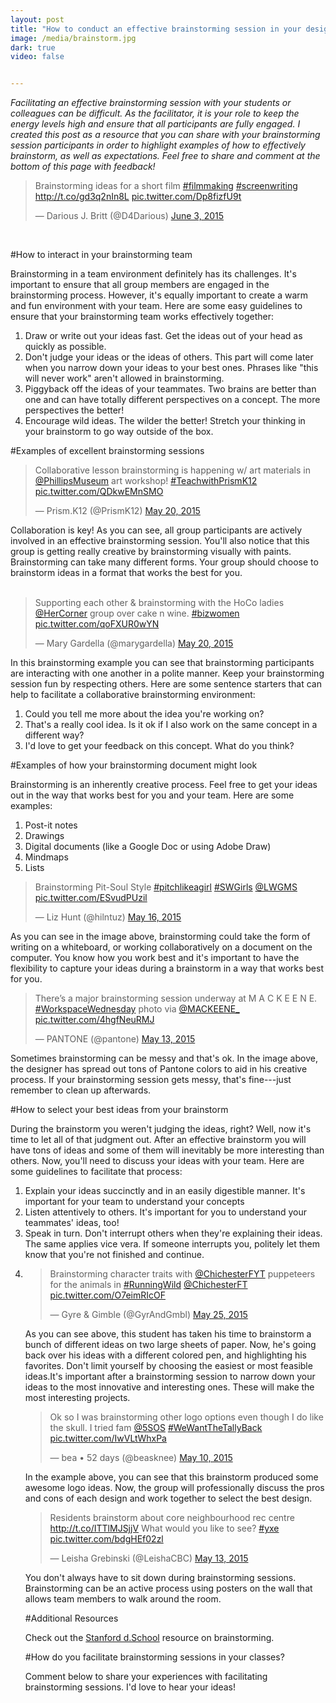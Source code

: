 ```yaml
---
layout: post
title: "How to conduct an effective brainstorming session in your design technology class"
image: /media/brainstorm.jpg
dark: true
video: false


---
```


<em> Facilitating an effective brainstorming session with your students or colleagues can be difficult. As the facilitator, it is your role to keep the energy levels high and ensure that all participants are fully engaged. I created this post as a resource that you can share with your brainstorming session participants in order to highlight examples of how to effectively brainstorm, as well as expectations. Feel free to share and comment at the bottom of this page with feedback! </em>
<br>

<blockquote class="twitter-tweet" lang="en"><p lang="en" dir="ltr">Brainstorming ideas for a short film <a href="https://twitter.com/hashtag/filmmaking?src=hash">#filmmaking</a> <a href="https://twitter.com/hashtag/screenwriting?src=hash">#screenwriting</a>&#10;<a href="http://t.co/gd3q2nIn8L">http://t.co/gd3q2nIn8L</a> <a href="http://t.co/Dp8fizfU9t">pic.twitter.com/Dp8fizfU9t</a></p>&mdash; Darious J. Britt (@D4Darious) <a href="https://twitter.com/D4Darious/status/606113402776190977">June 3, 2015</a></blockquote> <script async src="//platform.twitter.com/widgets.js" charset="utf-8"></script>
<br>

#How to interact in your brainstorming team

Brainstorming in a team environment definitely has its challenges. It's important to ensure that all group members are engaged in the brainstorming process. However, it's equally important to create a warm and fun environment with your team. Here are some easy guidelines to ensure that your brainstorming team works effectively together:

<ol>
	<li> Draw or write out your ideas fast. Get the ideas out of your head as quickly as possible. </li>
	<li> Don't judge your ideas or the ideas of others. This part will come later when you narrow down your ideas to your best ones. Phrases like "this will never work" aren't allowed in brainstorming. </li>
	<li> Piggyback off the ideas of your teammates. Two brains are better than one and can have totally different perspectives on a concept. The more perspectives the better!</li>
	<li> Encourage wild ideas. The wilder the better! Stretch your thinking in your brainstorm to go way outside of the box. </li>
</ol>

#Examples of excellent brainstorming sessions


<blockquote class="twitter-tweet" lang="en"><p lang="en" dir="ltr">Collaborative lesson brainstorming is happening w/ art materials in <a href="https://twitter.com/PhillipsMuseum">@PhillipsMuseum</a> art workshop! <a href="https://twitter.com/hashtag/TeachwithPrismK12?src=hash">#TeachwithPrismK12</a> <a href="http://t.co/QDkwEMnSMO">pic.twitter.com/QDkwEMnSMO</a></p>&mdash; Prism.K12 (@PrismK12) <a href="https://twitter.com/PrismK12/status/601084777643540480">May 20, 2015</a></blockquote> <script async src="//platform.twitter.com/widgets.js" charset="utf-8"></script>

Collaboration is key! As you can see, all group participants are actively involved in an effective brainstorming session. You'll also notice that this group is getting really creative by brainstorming visually with paints. Brainstorming can take many different forms. Your group should choose to brainstorm ideas in a format that works the best for you.
<br>
<br>


<blockquote class="twitter-tweet" lang="en"><p lang="en" dir="ltr">Supporting each other &amp; brainstorming with the HoCo ladies <a href="https://twitter.com/HerCorner">@HerCorner</a> group over cake n wine. <a href="https://twitter.com/hashtag/bizwomen?src=hash">#bizwomen</a> <a href="http://t.co/qoFXUR0wYN">pic.twitter.com/qoFXUR0wYN</a></p>&mdash; Mary Gardella (@marygardella) <a href="https://twitter.com/marygardella/status/601014577518678016">May 20, 2015</a></blockquote> <script async src="//platform.twitter.com/widgets.js" charset="utf-8"></script>

In this brainstorming example you can see that brainstorming participants are interacting with one another in a polite manner. Keep your brainstorming session fun by respecting others. Here are some sentence starters that can help to facilitate a collaborative brainstorming environment:

<ol>
	<li> Could you tell me more about the idea you're working on? </li>
	<li> That's a really cool idea. Is it ok if I also work on the same concept in a different way? </li>
	<li> I'd love to get your feedback on this concept. What do you think? </li>
</ol>


#Examples of how your brainstorming document might look

Brainstorming is an inherently creative process. Feel free to get your ideas out in the way that works best for you and your team. Here are some examples:

<ol>
	<li> Post-it notes </li>
	<li> Drawings </li>
	<li> Digital documents (like a Google Doc or using Adobe Draw) </li>
	<li> Mindmaps </li>
	<li> Lists </li>
</ol>

<blockquote class="twitter-tweet" lang="en"><p lang="en" dir="ltr">Brainstorming Pit-Soul Style <a href="https://twitter.com/hashtag/pitchlikeagirl?src=hash">#pitchlikeagirl</a> <a href="https://twitter.com/hashtag/SWGirls?src=hash">#SWGirls</a> <a href="https://twitter.com/LWGMS">@LWGMS</a> <a href="http://t.co/ESvudPUzil">pic.twitter.com/ESvudPUzil</a></p>&mdash; Liz Hunt (@hilntuz) <a href="https://twitter.com/hilntuz/status/599642513348034561">May 16, 2015</a></blockquote> <script async src="//platform.twitter.com/widgets.js" charset="utf-8"></script>

As you can see in the image above, brainstorming could take the form of writing on a whiteboard, or working collaboratively on a document on the computer. You know how you work best and it's important to have the flexibility to capture your ideas during a brainstorm in a way that works best for you.
<br>

<blockquote class="twitter-tweet" lang="en"><p lang="en" dir="ltr">There’s a major brainstorming session underway at M A C K E E N E. <a href="https://twitter.com/hashtag/WorkspaceWednesday?src=hash">#WorkspaceWednesday</a> photo via <a href="https://twitter.com/MACKEENE_">@MACKEENE_</a> <a href="http://t.co/4hgfNeuRMJ">pic.twitter.com/4hgfNeuRMJ</a></p>&mdash; PANTONE (@pantone) <a href="https://twitter.com/pantone/status/598516952278118401">May 13, 2015</a></blockquote> <script async src="//platform.twitter.com/widgets.js" charset="utf-8"></script>

Sometimes brainstorming can be messy and that's ok. In the image above, the designer has spread out tons of Pantone colors to aid in his creative process. If your brainstorming session gets messy, that's fine---just remember to clean up afterwards. 
<br>

#How to select your best ideas from your brainstorm

During the brainstorm you weren't judging the ideas, right? Well, now it's time to let all of that judgment out. After an effective brainstorm you will have tons of ideas and some of them will inevitably be more interesting than others. Now, you'll need to discuss your ideas with your team. Here are some guidelines to facilitate that process:

<ol>
	<li> Explain your ideas succinctly and in an easily digestible manner. It's important for your team to understand your concepts </li>
	<li> Listen attentively to others. It's important for you to understand your teammates' ideas, too! </li>
	<li> Speak in turn. Don't interrupt others when they're explaining their ideas. The same applies vice vera. If someone interrupts you, politely let them know that you're not finished and continue.</li>
	<li>

<blockquote class="twitter-tweet" lang="en"><p lang="en" dir="ltr">Brainstorming character traits with <a href="https://twitter.com/ChichesterFYT">@ChichesterFYT</a> puppeteers for the animals in <a href="https://twitter.com/hashtag/RunningWild?src=hash">#RunningWild</a> <a href="https://twitter.com/ChichesterFT">@ChichesterFT</a> <a href="http://t.co/O7eimRIcOF">pic.twitter.com/O7eimRIcOF</a></p>&mdash; Gyre &amp; Gimble (@GyrAndGmbl) <a href="https://twitter.com/GyrAndGmbl/status/602891693139095552">May 25, 2015</a></blockquote> <script async src="//platform.twitter.com/widgets.js" charset="utf-8"></script>

As you can see above, this student has taken his time to brainstorm a bunch of different ideas on two large sheets of paper. Now, he's going back over his ideas with a different colored pen, and highlighting his favorites. Don't limit yourself by choosing the easiest or most feasible ideas.It's important after a brainstorming session to narrow down your ideas to the most innovative and interesting ones. These will make the most interesting projects.
<br> 

<blockquote class="twitter-tweet" lang="en"><p lang="en" dir="ltr">Ok so I was brainstorming other logo options even though I do like the skull. I tried fam <a href="https://twitter.com/5SOS">@5SOS</a> <a href="https://twitter.com/hashtag/WeWantTheTallyBack?src=hash">#WeWantTheTallyBack</a> <a href="http://t.co/IwVLtWhxPa">pic.twitter.com/IwVLtWhxPa</a></p>&mdash; bea • 52 days (@beasknee) <a href="https://twitter.com/beasknee/status/597512318851764224">May 10, 2015</a></blockquote> <script async src="//platform.twitter.com/widgets.js" charset="utf-8"></script>

In the example above, you can see that this brainstorm produced some awesome logo ideas. Now, the group will professionally discuss the pros and cons of each design and work together to select the best design.
<br>

<blockquote class="twitter-tweet" lang="en"><p lang="en" dir="ltr">Residents brainstorm about core neighbourhood rec centre <a href="http://t.co/ITTlMJSjjV">http://t.co/ITTlMJSjjV</a> What would you like to see? <a href="https://twitter.com/hashtag/yxe?src=hash">#yxe</a> <a href="http://t.co/bdgHEf02zl">pic.twitter.com/bdgHEf02zl</a></p>&mdash; Leisha Grebinski (@LeishaCBC) <a href="https://twitter.com/LeishaCBC/status/598466132060852225">May 13, 2015</a></blockquote> <script async src="//platform.twitter.com/widgets.js" charset="utf-8"></script>

You don't always have to sit down during brainstorming sessions. Brainstorming can be an active process using posters on the wall that allows team members to walk around the room.
<br>

#Additional Resources

Check out the <a href="https://dschool.stanford.edu/wp-content/themes/dschool/method-cards/brainstorm-rules.pdf">Stanford d.School</a> resource on brainstorming.

#How do you facilitate brainstorming sessions in your classes?

Comment below to share your experiences with facilitating brainstorming sessions. I'd love to hear your ideas!

